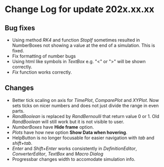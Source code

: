 # Change Log for update 202x.xx.xx

## Bug fixes
- Using method *RK4* and function *StopIf* sometimes resulted in NumberBoxes not showing a value at the end of a simulation. This is fixed.
- Fix formatting of number bugs
- Using html like symbols in *TextBox* e.g. "<" or ">" will be shown correctly.
- *Fix* function works correctly.

## Changes
- Better tick scaling on axis for *TimePlot*, *ComparePlot* and *XYPlot*. Now sets ticks on nicer numbers and does not just divide the range in even parts.
- *RandBoolean* is replaced by *RandBernoulli* that return value 0 or 1. Old *RandBoolean* will still work but it is not visible to user.
- *NumberBoxes* have **Hide frame** option.
- *Plots* have how new option **Show Data when hovering**.
- HelpButton is no longer focusable for easier navigation with *tab* and *shift+tab*.
- *Enter* and *Shift+Enter* works consistently in *DefinitionEditor*, *ConverterEditor*, *TextBox* and *Macro Dialog*
- Progressbar changes width to accomodate simulation info.
